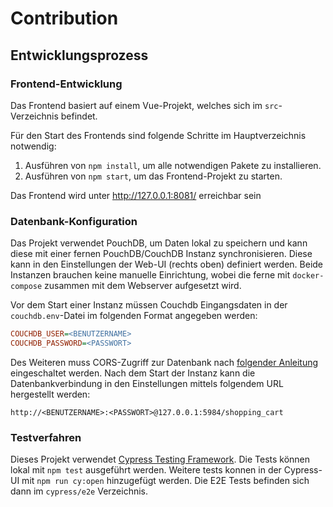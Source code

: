 # Contribution

## Entwicklungsprozess

### Frontend-Entwicklung
Das Frontend basiert auf einem Vue-Projekt, welches sich im `src`-Verzeichnis befindet.

Für den Start des Frontends sind folgende Schritte im Hauptverzeichnis notwendig:

1. Ausführen von `npm install`, um alle notwendigen Pakete zu installieren.
2. Ausführen von `npm start`, um das Frontend-Projekt zu starten.

Das Frontend wird unter http://127.0.0.1:8081/ erreichbar sein

### Datenbank-Konfiguration
Das Projekt verwendet PouchDB, um Daten lokal zu speichern und kann diese mit einer fernen PouchDB/CouchDB Instanz synchronisieren. Diese kann in den Einstellungen der Web-UI (rechts oben) definiert werden. Beide Instanzen brauchen keine manuelle Einrichtung, wobei die ferne mit `docker-compose` zusammen mit dem Webserver aufgesetzt wird. 

Vor dem Start einer Instanz müssen Couchdb Eingangsdaten in der `couchdb.env`-Datei im folgenden Format angegeben werden:

```ini
COUCHDB_USER=<BENUTZERNAME>
COUCHDB_PASSWORD=<PASSWORT>
```

Des Weiteren muss CORS-Zugriff zur Datenbank nach [folgender Anleitung](https://github.com/ibm-watson-data-lab/shopping-list-vuejs-pouchdb/?tab=readme-ov-file#2-enable-cors) eingeschaltet werden. Nach dem Start der Instanz kann die Datenbankverbindung in den Einstellungen mittels folgendem URL hergestellt werden:

```
http://<BENUTZERNAME>:<PASSWORT>@127.0.0.1:5984/shopping_cart
```

### Testverfahren
Dieses Projekt verwendet [Cypress Testing Framework](https://www.cypress.io/). Die Tests können lokal mit `npm test` ausgeführt werden. Weitere tests konnen in der Cypress-UI mit `npm run cy:open` hinzugefügt werden. Die E2E Tests befinden sich dann im `cypress/e2e` Verzeichnis.
